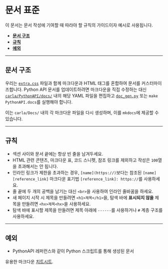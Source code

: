 # 문서 표준

이 문서는 문서 작성에 기여할 때 따라야 할 규칙의 가이드이자 예시로 사용됩니다.

*   [__문서 구조__](#문서-구조)  
*   [__규칙__](#규칙)  
*   [__예외__](#예외)  

---
## 문서 구조

우리는 [`extra.css`](https://github.com/carla-simulator/carla/tree/master/Docs/extra.css) 파일과 함께 마크다운과 HTML 태그를 혼합하여 문서를 커스터마이즈합니다.
Python API 문서를 업데이트하려면 마크다운을 직접 수정하는 대신 [`carla/PythonAPI/docs/`][fileslink] 내의 해당 YAML 파일을 편집하고 [`doc_gen.py`][scriptlink] 또는 `make PythonAPI.docs`를 실행해야 합니다.

이는 `carla/Docs/` 내의 각 마크다운 파일을 다시 생성하며, 이를 `mkdocs`에 제공할 수 있습니다.

[fileslink]: https://github.com/carla-simulator/carla/tree/master/PythonAPI/docs
[scriptlink]: https://github.com/carla-simulator/carla/blob/master/PythonAPI/docs/doc_gen.py

---
## 규칙

*   섹션 사이와 문서 끝에는 항상 빈 줄을 남겨두세요.
*   HTML 관련 콘텐츠, 마크다운 표, 코드 스니펫, 참조 링크를 제외하고 작성은 `100`열을 초과해서는 안 됩니다.
*   인라인 링크가 제한을 초과하는 경우, `[name](https://)`보다는 참조된 `[name][reference_link]` 마크다운 표기법 `[reference_link]: https://`를 사용하세요.
*   줄 끝에 두 개의 공백을 남기는 대신 `<br>`을 사용하여 인라인 줄바꿈을 하세요.
*   새 페이지 시작 시 제목을 만들려면 `<h1>제목</h1>`을, 탐색 바에 **표시되지 않을** 제목을 만들려면 `<hx>제목<hx>`을 사용하세요.
*   탐색 바에 표시할 제목을 만들려면 제목 아래에 `------`를 사용하거나 `#` 계층 구조를 사용하세요.

---
## 예외

  * PythonAPI 레퍼런스와 같이 Python 스크립트를 통해 생성된 문서

유용한 마크다운 [치트시트][cheatlink].

[cheatlink]: https://github.com/adam-p/markdown-here/wiki/Markdown-Cheatsheet